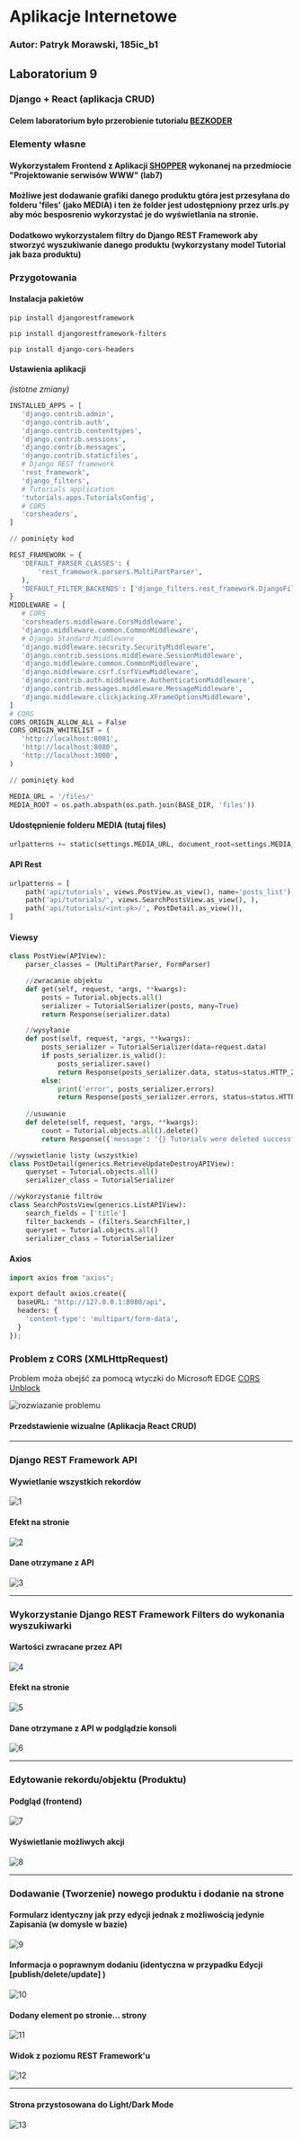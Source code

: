 # Aplikacje Internetowe

### Autor: Patryk Morawski, 185ic_b1

## Laboratorium 9

### Django + React (aplikacja CRUD)

#### Celem laboratorium było przerobienie tutorialu [BEZKODER](https://bezkoder.com/django-react-axios-rest-framework/)

### Elementy własne

#### Wykorzystałem Frontend z Aplikacji [SHOPPER](https://github.com/Terrasil/projektowanie-serwisow-www/tree/main/lab7) wykonanej na przedmiocie "Projektowanie serwisów WWW" (lab7)

#### Możliwe jest dodawanie grafiki danego produktu gtóra jest przesyłana do folderu 'files' (jako MEDIA) i ten że folder jest udostępniony przez urls.py aby móc besposrenio wykorzystać je do wyświetlania na stronie.

#### Dodatkowo wykorzystalem filtry do Django REST Framework aby stworzyć wyszukiwanie danego produktu (wykorzystany model Tutorial jak baza produktu)

### Przygotowania

#### Instalacja pakietów

```
pip install djangorestframework
```
```
pip install djangorestframework-filters
```
```
pip install django-cors-headers
```

#### Ustawienia aplikacji 
*(istotne zmiany)*
 ```python
INSTALLED_APPS = [
    'django.contrib.admin',
    'django.contrib.auth',
    'django.contrib.contenttypes',
    'django.contrib.sessions',
    'django.contrib.messages',
    'django.contrib.staticfiles',
    # Django REST framework
    'rest_framework',
    'django_filters',
    # Tutorials application 
    'tutorials.apps.TutorialsConfig',
    # CORS
    'corsheaders',
]

// pominięty kod

REST_FRAMEWORK = {
    'DEFAULT_PARSER_CLASSES': (
        'rest_framework.parsers.MultiPartParser',
    ),
    'DEFAULT_FILTER_BACKENDS': ['django_filters.rest_framework.DjangoFilterBackend']
}
MIDDLEWARE = [
    # CORS
    'corsheaders.middleware.CorsMiddleware',
    'django.middleware.common.CommonMiddleware',
    # Django Standard Middleware
    'django.middleware.security.SecurityMiddleware',
    'django.contrib.sessions.middleware.SessionMiddleware',
    'django.middleware.common.CommonMiddleware',
    'django.middleware.csrf.CsrfViewMiddleware',
    'django.contrib.auth.middleware.AuthenticationMiddleware',
    'django.contrib.messages.middleware.MessageMiddleware',
    'django.middleware.clickjacking.XFrameOptionsMiddleware',
]
# CORS
CORS_ORIGIN_ALLOW_ALL = False
CORS_ORIGIN_WHITELIST = (
    'http://localhost:8081',
    'http://localhost:8080',
    'http://localhost:3000',
)

// pominięty kod

MEDIA_URL = '/files/'
MEDIA_ROOT = os.path.abspath(os.path.join(BASE_DIR, 'files'))

```
#### Udostępnienie folderu MEDIA (tutaj files)
```python
urlpatterns += static(settings.MEDIA_URL, document_root=settings.MEDIA_ROOT)
```

#### API Rest
```python
urlpatterns = [ 
    path('api/tutorials', views.PostView.as_view(), name='posts_list'), <<-- lista wszystkich objektów
    path('api/tutorials/', views.SearchPostsView.as_view(), ),          <<-- wyszukiwanie po tytule
    path('api/tutorials/<int:pk>/', PostDetail.as_view()),              <<-- wyświetlanie konkretnego
]
```

#### Viewsy
```python
class PostView(APIView):
    parser_classes = (MultiPartParser, FormParser)

    //zwracanie objektu
    def get(self, request, *args, **kwargs):
        posts = Tutorial.objects.all()
        serializer = TutorialSerializer(posts, many=True)
        return Response(serializer.data)

    //wysyłanie
    def post(self, request, *args, **kwargs):
        posts_serializer = TutorialSerializer(data=request.data)
        if posts_serializer.is_valid():
            posts_serializer.save()
            return Response(posts_serializer.data, status=status.HTTP_201_CREATED)
        else:
            print('error', posts_serializer.errors)
            return Response(posts_serializer.errors, status=status.HTTP_400_BAD_REQUEST)
            
    //usuwanie
    def delete(self, request, *args, **kwargs):
        count = Tutorial.objects.all().delete()
        return Response({'message': '{} Tutorials were deleted successfully!'.format(count[0])}, status=status.HTTP_204_NO_CONTENT)

//wyswietlanie listy (wszystkie)
class PostDetail(generics.RetrieveUpdateDestroyAPIView):
    queryset = Tutorial.objects.all()
    serializer_class = TutorialSerializer

//wykorzystanie filtrów
class SearchPostsView(generics.ListAPIView):
    search_fields = ['title']
    filter_backends = (filters.SearchFilter,)
    queryset = Tutorial.objects.all()
    serializer_class = TutorialSerializer
```

#### Axios
```python
import axios from "axios";

export default axios.create({
  baseURL: "http://127.0.0.1:8080/api",
  headers: {
    'content-type': 'multipart/form-data',
  }
});
```

### Problem z CORS (XMLHttpRequest) 

Problem moża obejść za pomocą wtyczki do Microsoft EDGE [CORS Unblock](https://microsoftedge.microsoft.com/addons/detail/cors-unblock/hkjklmhkbkdhlgnnfbbcihcajofmjgbh)

![rozwiazanie problemu](https://i.imgur.com/N4r3WH4.png)

#### Przedstawienie wizualne (Aplikacja React CRUD)

--------

### Django REST Framework API

#### Wywietlanie wszystkich rekordów

![1](https://i.imgur.com/AqLmJrq.png)

#### Efekt na stronie

![2](https://i.imgur.com/80N8GTh.png)

#### Dane otrzymane z API

![3](https://i.imgur.com/Dyar0fc.png)

--------

### Wykorzystanie Django REST Framework Filters do wykonania wyszukiwarki

#### Wartości zwracane przez API

![4](https://i.imgur.com/umQMXrr.png)

#### Efekt na stronie

![5](https://i.imgur.com/wmki3H0.png)

#### Dane otrzymane z API w podglądzie konsoli

![6](https://i.imgur.com/hvjBamI.png)

--------

### Edytowanie rekordu/objektu (Produktu)

#### Podgląd (frontend)

![7](https://i.imgur.com/pRcSD0s.png)

#### Wyświetlanie możliwych akcji

![8](https://i.imgur.com/Hk4r0Yw.png)

--------

### Dodawanie (Tworzenie) nowego produktu i dodanie na strone

#### Formularz identyczny jak przy edycji jednak z możliwością jedynie Zapisania (w domysle w bazie)

![9](https://i.imgur.com/6iGMg3c.png)

#### Informacja o poprawnym dodaniu (identyczna w przypadku Edycji [publish/delete/update] )

![10](https://i.imgur.com/UUB8Xsq.png)

#### Dodany element po stronie... strony
![11](https://i.imgur.com/2MtW5vs.png)

#### Widok z poziomu REST Framework'u
![12](https://i.imgur.com/mdYbHJO.png)

--------

#### Strona przystosowana do Light/Dark Mode

![13](https://i.imgur.com/CF3CZdL.png)
